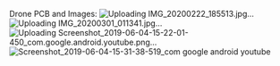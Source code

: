 
Drone PCB and Images:
![Uploading IMG_20200222_185513.jpg…]()
![Uploading IMG_20200301_011341.jpg…]()
![Uploading Screenshot_2019-06-04-15-22-01-450_com.google.android.youtube.png…]()
![Screenshot_2019-06-04-15-31-38-519_com google android youtube](https://user-images.githubusercontent.com/54636917/164979017-4094fa1e-ea0a-4c40-ae68-243593864fe1.png)
